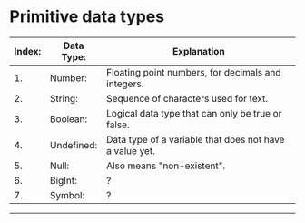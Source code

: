 # Primitive data types
Index: | Data Type: | Explanation
------- | ------- | -------
1. | Number: | Floating point numbers, for decimals and integers.
2. | String: | Sequence of characters used for text.
3. | Boolean: | Logical data type that can only be true or false.
4. | Undefined: | Data type of a variable that does not have a value yet.
5. | Null: | Also means "non-existent".
6. | BigInt: | ?
7. | Symbol: | ?

---